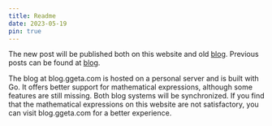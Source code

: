 ```yaml
---
title: Readme
date: 2023-05-19
pin: true
---
```


The new post will be published both on this website and old [blog](https://blog.ggeta.com).
Previous posts can be found at [blog](https://blog.ggeta.com).

The blog at blog.ggeta.com is hosted on a personal server and is built with Go. It offers better support for mathematical expressions, although some features are still missing. Both blog systems will be synchronized. If you find that the mathematical expressions on this website are not satisfactory, you can visit blog.ggeta.com for a better experience.
